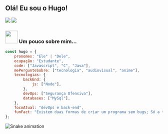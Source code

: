 <h2>Olá! Eu sou o Hugo!</h2>


<img src="https://github-readme-stats.vercel.app/api?username=hwgo1&show_icons=true&theme=radical">

<img src="https://i.pinimg.com/originals/eb/50/87/eb50875a68b04b0480fa929af2c7547c.gif">

### <img src="https://media.tenor.com/OuXSx69H1ZYAAAAi/omori-omori-meme.gif" width="40"> Um pouco sobre mim...  

```javascript
const hwgo = {
    pronomes: "Ele" | "Dele",
    ocupação: "Estudante",
    code: ["Javascript", "C", "Java"],
    mePergunteSobre: ["tecnologia", "audiovisual", "anime"],
    tecnologias: {
        backEnd: {
            js: ["Node"],
        },
        devOps: ["Segurança Ofensiva"],
        databases: ["MySql"],
    },
    focoAtual: "devOps e back-end",
    funFact: "Existem duas formas de criar um programa sem bugs; Só a terceira funciona."
};
```

![Snake animation](https://github.com/hwgo1)
